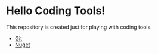 # Hello Coding Tools!
This repository is created just for playing with coding tools.

* [Git](https://github.com/chovanj/Tooling/tree/master/Git)
* [Nuget](https://github.com/chovanj/Tooling/tree/master/Nuget)

